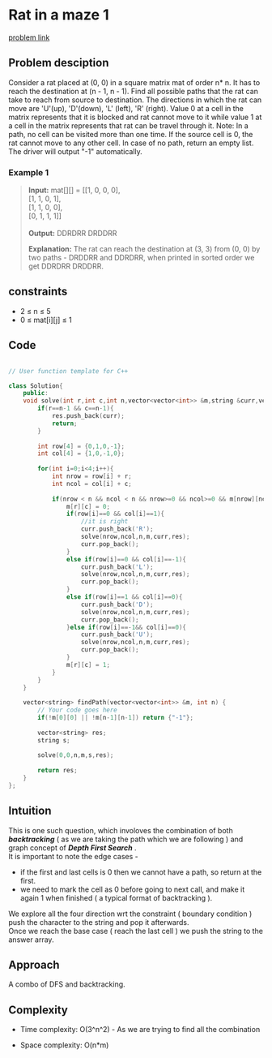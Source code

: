 # Rat in a maze 1

[problem link](https://www.geeksforgeeks.org/problems/rat-in-a-maze-problem/1)

## Problem desciption 
Consider a rat placed at (0, 0) in a square matrix mat of order n* n. It has to reach the destination at (n - 1, n - 1). Find all possible paths that the rat can take to reach from source to destination. The directions in which the rat can move are 'U'(up), 'D'(down), 'L' (left), 'R' (right). Value 0 at a cell in the matrix represents that it is blocked and rat cannot move to it while value 1 at a cell in the matrix represents that rat can be travel through it.
Note: In a path, no cell can be visited more than one time. If the source cell is 0, the rat cannot move to any other cell. In case of no path, return an empty list. The driver will output "-1" automatically.

### Example 1

> **Input:** mat[][] = [[1, 0, 0, 0], <br>
>                 [1, 1, 0, 1], <br>
>                 [1, 1, 0, 0], <br>
>                 [0, 1, 1, 1]] <br>
> <br>
> **Output:** DDRDRR DRDDRR
> <br>
> 
> **Explanation:** The rat can reach the destination at (3, 3) from (0, 0) by two paths - DRDDRR and DDRDRR, when printed in sorted order we get DDRDRR DRDDRR.


## constraints
* 2 ≤ n ≤ 5
* 0 ≤ mat[i][j] ≤ 1


## Code
```cpp

// User function template for C++

class Solution{
    public:
    void solve(int r,int c,int n,vector<vector<int>> &m,string &curr,vector<string>&res){
        if(r==n-1 && c==n-1){
            res.push_back(curr);
            return;
        }
        
        int row[4] = {0,1,0,-1};
        int col[4] = {1,0,-1,0};
        
        for(int i=0;i<4;i++){
            int nrow = row[i] + r;
            int ncol = col[i] + c;
            
            if(nrow < n && ncol < n && nrow>=0 && ncol>=0 && m[nrow][ncol]){
                m[r][c] = 0;
                if(row[i]==0 && col[i]==1){
                    //it is right 
                    curr.push_back('R');
                    solve(nrow,ncol,n,m,curr,res);
                    curr.pop_back();
                }
                else if(row[i]==0 && col[i]==-1){
                    curr.push_back('L');
                    solve(nrow,ncol,n,m,curr,res);
                    curr.pop_back();
                }
                else if(row[i]==1 && col[i]==0){
                    curr.push_back('D');
                    solve(nrow,ncol,n,m,curr,res);
                    curr.pop_back();
                }else if(row[i]==-1&& col[i]==0){
                    curr.push_back('U');
                    solve(nrow,ncol,n,m,curr,res);
                    curr.pop_back();
                }
                m[r][c] = 1;
            }
        }
    }
    
    vector<string> findPath(vector<vector<int>> &m, int n) {
        // Your code goes here
        if(!m[0][0] || !m[n-1][n-1]) return {"-1"};
        
        vector<string> res;
        string s;
        
        solve(0,0,n,m,s,res);
        
        return res;
    }
};

```

## Intuition
This is one such question, which involoves the combination of both ***backtracking*** ( as we are taking the path which we are following ) and graph concept of ***Depth First Search*** .
<br>
It is important to note the edge cases - 
<br>
* if the first and last cells is 0 then we cannot have a path, so return at the first.
* we need to mark the cell as 0 before going to next call, and make it again 1 when finished ( a typical format of backtracking ).
  <br>

We explore all the four direction wrt the constraint ( boundary condition ) push the character to the string and pop it afterwards.
<br>
Once we reach the base case ( reach the last cell ) we push the string to the answer array.

## Approach
A combo of DFS and backtracking.

## Complexity
- Time complexity:  O(3^n^2)  - As we are trying to find all the combination 


- Space complexity: O(n*m)
